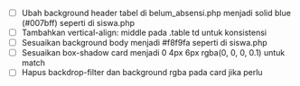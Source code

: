 - [ ] Ubah background header tabel di belum_absensi.php menjadi solid blue (#007bff) seperti di siswa.php
- [ ] Tambahkan vertical-align: middle pada .table td untuk konsistensi
- [ ] Sesuaikan background body menjadi #f8f9fa seperti di siswa.php
- [ ] Sesuaikan box-shadow card menjadi 0 4px 6px rgba(0, 0, 0, 0.1) untuk match
- [ ] Hapus backdrop-filter dan background rgba pada card jika perlu
